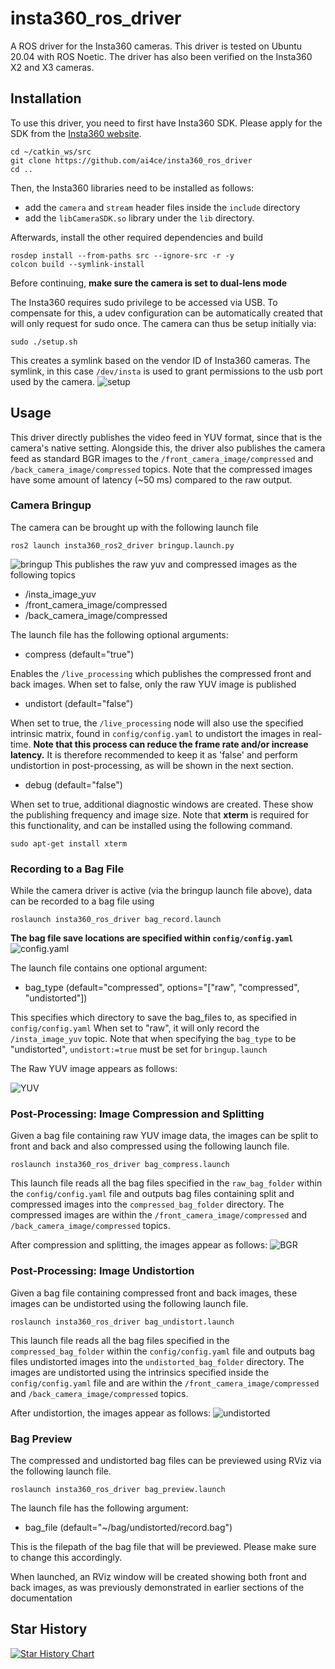 # insta360_ros_driver

A ROS driver for the Insta360 cameras. This driver is tested on Ubuntu 20.04 with ROS Noetic. The driver has also been verified on the Insta360 X2 and X3 cameras.

## Installation
To use this driver, you need to first have Insta360 SDK. Please apply for the SDK from the [Insta360 website](https://www.insta360.com/sdk/home). 

```
cd ~/catkin_ws/src
git clone https://github.com/ai4ce/insta360_ros_driver
cd ..
```
Then, the Insta360 libraries need to be installed as follows:
- add the <code>camera</code> and <code>stream</code> header files inside the <code>include</code> directory
- add the <code>libCameraSDK.so</code> library under the <code>lib</code> directory.

Afterwards, install the other required dependencies and build
```
rosdep install --from-paths src --ignore-src -r -y
colcon build --symlink-install
```

Before continuing, **make sure the camera is set to dual-lens mode**

The Insta360 requires sudo privilege to be accessed via USB. To compensate for this, a udev configuration can be automatically created that will only request for sudo once. The camera can thus be setup initially via:
```
sudo ./setup.sh
```
This creates a symlink  based on the vendor ID of Insta360 cameras. The symlink, in this case <code>/dev/insta</code> is used to grant permissions to the usb port used by the camera.
![setup](docs/setup.png)

## Usage
This driver directly publishes the video feed in YUV format, since that is the camera's native setting. Alongside this, the driver also publishes the camera feed as standard BGR images to the <code>/front_camera_image/compressed</code> and <code>/back_camera_image/compressed</code> topics. Note that the compressed images have some amount of latency (~50 ms) compared to the raw output. 

### Camera Bringup
The camera can be brought up with the following launch file
```
ros2 launch insta360_ros2_driver bringup.launch.py
```
![bringup](docs/bringup_rqt.png)
This publishes the raw yuv and compressed images as the following topics
- /insta_image_yuv
- /front_camera_image/compressed
- /back_camera_image/compressed

The launch file has the following optional arguments:
- compress (default="true")

Enables the <code>/live_processing</code> which publishes the compressed front and back images. When set to false, only the raw YUV image is published

- undistort (default="false")

When set to true, the <code>/live_processing</code> node will also use the specified intrinsic matrix, found in <code>config/config.yaml</code> to undistort the images in real-time. **Note that this process can reduce the frame rate and/or increase latency.** It is therefore recommended to keep it as 'false' and perform undistortion in post-processing, as will be shown in the next section.

- debug (default="false")

When set to true, additional diagnostic windows are created. These show the publishing frequency and image size. Note that **xterm** is required for this functionality, and can be installed using the following command.
```
sudo apt-get install xterm
```

### Recording to a Bag File
While the camera driver is active (via the bringup launch file above), data can be recorded to a bag file using
```
roslaunch insta360_ros_driver bag_record.launch
```
**The bag file save locations are specified within <code>config/config.yaml</code>**
![config.yaml](docs/config.png)

The launch file contains one optional argument:
- bag_type (default="compressed", options="\["raw", "compressed", "undistorted"\])

This specifies which directory to save the bag_files to, as specified in <code>config/config.yaml</code> When set to "raw", it will only record the <code>/insta_image_yuv</code> topic. Note that when specifying the <code>bag_type</code> to be "undistorted", <code>undistort:=true</code> must be set for <code>bringup.launch</code>

The Raw YUV image appears as follows:

![YUV](docs/yuv.png)

### Post-Processing: Image Compression and Splitting
Given a bag file containing raw YUV image data, the images can be split to front and back and also compressed using the following launch file.
```
roslaunch insta360_ros_driver bag_compress.launch
```
This launch file reads all the bag files specified in the <code>raw_bag_folder</code> within the <code>config/config.yaml</code> file and outputs bag files containing split and compressed images into the <code>compressed_bag_folder</code> directory. The compressed images are within the <code>/front_camera_image/compressed</code> and <code>/back_camera_image/compressed</code> topics.

After compression and splitting, the images appear as follows:
![BGR](docs/bgr.png)

### Post-Processing: Image Undistortion
Given a bag file containing compressed front and back images, these images can be undistorted using the following launch file.
```
roslaunch insta360_ros_driver bag_undistort.launch
```
This launch file reads all the bag files specified in the <code>compressed_bag_folder</code> within the <code>config/config.yaml</code> file and outputs bag files undistorted images into the <code>undistorted_bag_folder</code> directory. The images are undistorted using the intrinsics specified inside the <code>config/config.yaml</code> file and are within the <code>/front_camera_image/compressed</code> and <code>/back_camera_image/compressed</code> topics.

After undistortion, the images appear as follows:
![undistorted](docs/undistort.png)

### Bag Preview
The compressed and undistorted bag files can be previewed using RViz via the following launch file.
```
roslaunch insta360_ros_driver bag_preview.launch
```

The launch file has the following argument:
- bag_file (default="~/bag/undistorted/record.bag")

This is the filepath of the bag file that will be previewed. Please make sure to change this accordingly. 

When launched, an RViz window will be created showing both front and back images, as was previously demonstrated in earlier sections of the documentation

## Star History

[![Star History Chart](https://api.star-history.com/svg?repos=ai4ce/insta360_ros_driver&type=Date)](https://star-history.com/#ai4ce/insta360_ros_driver&Date)
